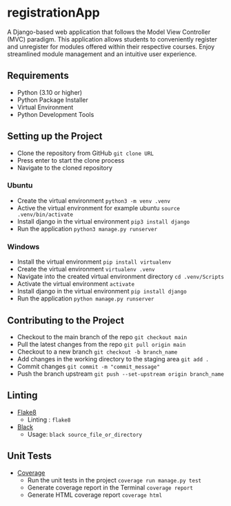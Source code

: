 # registrationApp

A Django-based web application that follows the Model View Controller (MVC) paradigm. This application allows students to conveniently register and unregister for modules offered within their respective courses. Enjoy streamlined module management and an intuitive user experience.

## Requirements

- Python (3.10 or higher)
- Python Package Installer
- Virtual Environment
- Python Development Tools

## Setting up the Project

- Clone the repository from GitHub `git clone URL`
- Press enter to start the clone process
- Navigate to the cloned repository

### Ubuntu

- Create the virtual environment `python3 -m venv .venv`
- Active the virtual environment for example ubuntu `source .venv/bin/activate`
- Install django in the virtual environment `pip3 install django`
- Run the application `python3 manage.py runserver`

### Windows

- Install the virtual environment `pip install virtualenv`
- Create the virtual environment `virtualenv .venv`
- Navigate into the created virtual environment directory `cd .venv/Scripts`
- Activate the virtual environment `activate`
- Install django in the virtual environment `pip install django`
- Run the application `python manage.py runserver`

## Contributing to the Project

- Checkout to the main branch of the repo `git checkout main`
- Pull the latest changes from the repo `git pull origin main`
- Checkout to a new branch `git checkout -b branch_name`
- Add changes in the working directory to the staging area `git add .`
- Commit changes `git commit -m "commit_message"`
- Push the branch upstream `git push --set-upstream origin branch_name`

## Linting

- [Flake8](https://pypi.org/project/flake8/)
  - Linting : `flake8`
- [Black](https://pypi.org/project/black/)
  - Usage: `black source_file_or_directory`

## Unit Tests

- [Coverage](https://coverage.readthedocs.io/en/7.2.7/)
  - Run the unit tests in the project `coverage run manage.py test`
  - Generate coverage report in the Terminal `coverage report`
  - Generate HTML coverage report `coverage html`

